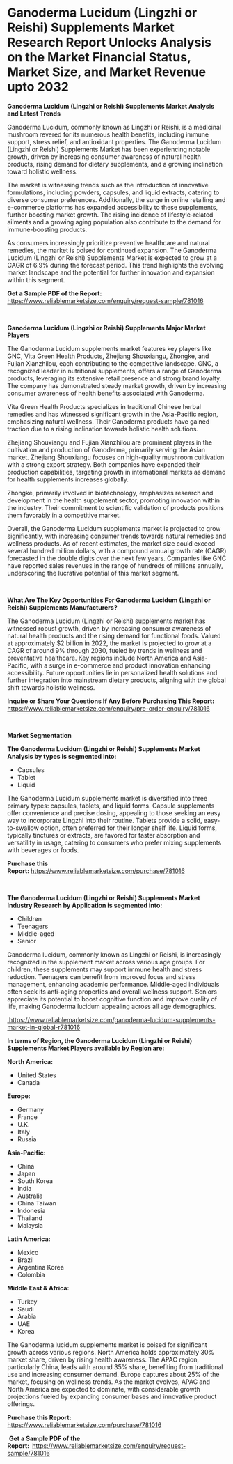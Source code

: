 <p><h1>Ganoderma Lucidum (Lingzhi or Reishi) Supplements Market Research Report Unlocks Analysis on the Market Financial Status, Market Size, and Market Revenue upto 2032</h1></p><p><strong>Ganoderma Lucidum (Lingzhi or Reishi) Supplements Market Analysis and Latest Trends</strong></p>
<p><p>Ganoderma Lucidum, commonly known as Lingzhi or Reishi, is a medicinal mushroom revered for its numerous health benefits, including immune support, stress relief, and antioxidant properties. The Ganoderma Lucidum (Lingzhi or Reishi) Supplements Market has been experiencing notable growth, driven by increasing consumer awareness of natural health products, rising demand for dietary supplements, and a growing inclination toward holistic wellness.</p><p>The market is witnessing trends such as the introduction of innovative formulations, including powders, capsules, and liquid extracts, catering to diverse consumer preferences. Additionally, the surge in online retailing and e-commerce platforms has expanded accessibility to these supplements, further boosting market growth. The rising incidence of lifestyle-related ailments and a growing aging population also contribute to the demand for immune-boosting products.</p><p>As consumers increasingly prioritize preventive healthcare and natural remedies, the market is poised for continued expansion. The Ganoderma Lucidum (Lingzhi or Reishi) Supplements Market is expected to grow at a CAGR of 6.9% during the forecast period. This trend highlights the evolving market landscape and the potential for further innovation and expansion within this segment.</p></p>
<p><strong>Get a Sample PDF of the Report:&nbsp;</strong> <a href="https://www.reliablemarketsize.com/enquiry/request-sample/781016?utm_campaign=3054&utm_medium=2&utm_source=Github&utm_content=ia&utm_term=19042025&utm_id=ganoderma-lucidum-lingzhi-or-reishi-supplements">https://www.reliablemarketsize.com/enquiry/request-sample/781016</a></p>
<p>&nbsp;</p>
<p><strong>Ganoderma Lucidum (Lingzhi or Reishi) Supplements Major Market Players</strong></p>
<p><p>The Ganoderma Lucidum supplements market features key players like GNC, Vita Green Health Products, Zhejiang Shouxiangu, Zhongke, and Fujian Xianzhilou, each contributing to the competitive landscape. GNC, a recognized leader in nutritional supplements, offers a range of Ganoderma products, leveraging its extensive retail presence and strong brand loyalty. The company has demonstrated steady market growth, driven by increasing consumer awareness of health benefits associated with Ganoderma.</p><p>Vita Green Health Products specializes in traditional Chinese herbal remedies and has witnessed significant growth in the Asia-Pacific region, emphasizing natural wellness. Their Ganoderma products have gained traction due to a rising inclination towards holistic health solutions.</p><p>Zhejiang Shouxiangu and Fujian Xianzhilou are prominent players in the cultivation and production of Ganoderma, primarily serving the Asian market. Zhejiang Shouxiangu focuses on high-quality mushroom cultivation with a strong export strategy. Both companies have expanded their production capabilities, targeting growth in international markets as demand for health supplements increases globally.</p><p>Zhongke, primarily involved in biotechnology, emphasizes research and development in the health supplement sector, promoting innovation within the industry. Their commitment to scientific validation of products positions them favorably in a competitive market.</p><p>Overall, the Ganoderma Lucidum supplements market is projected to grow significantly, with increasing consumer trends towards natural remedies and wellness products. As of recent estimates, the market size could exceed several hundred million dollars, with a compound annual growth rate (CAGR) forecasted in the double digits over the next few years. Companies like GNC have reported sales revenues in the range of hundreds of millions annually, underscoring the lucrative potential of this market segment.</p></p>
<p>&nbsp;</p>
<p><strong>What Are The Key Opportunities For Ganoderma Lucidum (Lingzhi or Reishi) Supplements Manufacturers?</strong></p>
<p><p>The Ganoderma Lucidum (Lingzhi or Reishi) supplements market has witnessed robust growth, driven by increasing consumer awareness of natural health products and the rising demand for functional foods. Valued at approximately $2 billion in 2022, the market is projected to grow at a CAGR of around 9% through 2030, fueled by trends in wellness and preventative healthcare. Key regions include North America and Asia-Pacific, with a surge in e-commerce and product innovation enhancing accessibility. Future opportunities lie in personalized health solutions and further integration into mainstream dietary products, aligning with the global shift towards holistic wellness.</p></p>
<p><strong>Inquire or Share Your Questions If Any Before Purchasing This Report:</strong> <a href="https://www.reliablemarketsize.com/enquiry/pre-order-enquiry/781016?utm_campaign=3054&utm_medium=2&utm_source=Github&utm_content=ia&utm_term=19042025&utm_id=ganoderma-lucidum-lingzhi-or-reishi-supplements">https://www.reliablemarketsize.com/enquiry/pre-order-enquiry/781016</a></p>
<p>&nbsp;</p>
<p><strong>Market Segmentation</strong></p>
<p><strong>The Ganoderma Lucidum (Lingzhi or Reishi) Supplements Market Analysis by types is segmented into:</strong></p>
<p><ul><li>Capsules</li><li>Tablet</li><li>Liquid</li></ul></p>
<p><p>The Ganoderma Lucidum supplements market is diversified into three primary types: capsules, tablets, and liquid forms. Capsule supplements offer convenience and precise dosing, appealing to those seeking an easy way to incorporate Lingzhi into their routine. Tablets provide a solid, easy-to-swallow option, often preferred for their longer shelf life. Liquid forms, typically tinctures or extracts, are favored for faster absorption and versatility in usage, catering to consumers who prefer mixing supplements with beverages or foods.</p></p>
<p><strong>Purchase this Report:&nbsp;</strong><a href="https://www.reliablemarketsize.com/purchase/781016?utm_campaign=3054&utm_medium=2&utm_source=Github&utm_content=ia&utm_term=19042025&utm_id=ganoderma-lucidum-lingzhi-or-reishi-supplements">https://www.reliablemarketsize.com/purchase/781016</a></p>
<p>&nbsp;</p>
<p><strong>The Ganoderma Lucidum (Lingzhi or Reishi) Supplements Market Industry Research by Application is segmented into:</strong></p>
<p><ul><li>Children</li><li>Teenagers</li><li>Middle-aged</li><li>Senior</li></ul></p>
<p><p>Ganoderma lucidum, commonly known as Lingzhi or Reishi, is increasingly recognized in the supplement market across various age groups. For children, these supplements may support immune health and stress reduction. Teenagers can benefit from improved focus and stress management, enhancing academic performance. Middle-aged individuals often seek its anti-aging properties and overall wellness support. Seniors appreciate its potential to boost cognitive function and improve quality of life, making Ganoderma lucidum appealing across all age demographics.</p></p>
<p><a href="https://www.reliablemarketsize.com/ganoderma-lucidum-supplements-market-in-global-r781016?utm_campaign=3054&utm_medium=2&utm_source=Github&utm_content=ia&utm_term=19042025&utm_id=ganoderma-lucidum-lingzhi-or-reishi-supplements">&nbsp;https://www.reliablemarketsize.com/ganoderma-lucidum-supplements-market-in-global-r781016</a></p>
<p><strong>In terms of Region, the Ganoderma Lucidum (Lingzhi or Reishi) Supplements Market Players available by Region are:</strong></p>
<p>
    <p> <strong> North America: </strong>
        <ul>
            <li>United States</li>
            <li>Canada</li>
        </ul>
        </p> 
    <p> <strong> Europe: </strong>
        <ul>
            <li>Germany</li>
            <li>France</li>
            <li>U.K.</li>
            <li>Italy</li>
            <li>Russia</li>
        </ul>
        </p> 
    <p> <strong> Asia-Pacific: </strong>
        <ul>
            <li>China</li>
            <li>Japan</li>
            <li>South Korea</li>
            <li>India</li>
            <li>Australia</li>
            <li>China Taiwan</li>
            <li>Indonesia</li>
            <li>Thailand</li>
            <li>Malaysia</li>
        </ul>
        </p> 
    <p> <strong> Latin America: </strong>
        <ul>
            <li>Mexico</li>
            <li>Brazil</li>
            <li>Argentina Korea</li>
            <li>Colombia</li>
        </ul>
        </p> 
    <p> <strong> Middle East & Africa: </strong>
        <ul>
            <li>Turkey</li>
            <li>Saudi</li>
            <li>Arabia</li>
            <li>UAE</li>
            <li>Korea</li>
        </ul>
    </p>
    </p>
<p><p>The Ganoderma lucidum supplements market is poised for significant growth across various regions. North America holds approximately 30% market share, driven by rising health awareness. The APAC region, particularly China, leads with around 35% share, benefiting from traditional use and increasing consumer demand. Europe captures about 25% of the market, focusing on wellness trends. As the market evolves, APAC and North America are expected to dominate, with considerable growth projections fueled by expanding consumer bases and innovative product offerings.</p></p>
<p><strong>Purchase this Report: </strong><a href="https://www.reliablemarketsize.com/purchase/781016?utm_campaign=3054&utm_medium=2&utm_source=Github&utm_content=ia&utm_term=19042025&utm_id=ganoderma-lucidum-lingzhi-or-reishi-supplements">https://www.reliablemarketsize.com/purchase/781016</a></p>
<p>&nbsp;<strong>Get a Sample PDF of the Report:&nbsp;&nbsp;</strong><a href="https://www.reliablemarketsize.com/enquiry/request-sample/781016?utm_campaign=3054&utm_medium=2&utm_source=Github&utm_content=ia&utm_term=19042025&utm_id=ganoderma-lucidum-lingzhi-or-reishi-supplements">https://www.reliablemarketsize.com/enquiry/request-sample/781016</a></p>
<p><strong></strong></p>
<p><p></p><p></p><p></p></p>